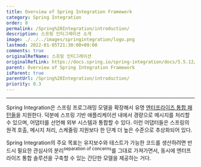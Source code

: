 ```yaml
---
title: Overview of Spring Integration Framework
category: Spring Integration
order: 8
permalink: /Spring%20Integration/introduction/
description: 스프링 인티그레이션 소개
image: ./../../images/springintegration/logo.png
lastmod: 2022-01-05T21:30:00+09:00
comments: true
originalRefName: 스프링 인티그레이션
originalRefLink: https://docs.spring.io/spring-integration/docs/5.5.12/reference/html/index-single.html#spring-integration-introduction
parent: Overview of Spring Integration Framework
isParent: true
parentUrl: /Spring%20Integration/introduction/
priority: 0.3
---
```


---

Spring Integration은 스프링 프로그래밍 모델을 확장해서 유명 [엔터프라이즈 통합 패턴들](https://www.enterpriseintegrationpatterns.com/)을 지원한다. 덕분에 스프링 기반 애플리케이션 내에서 경량으로 메시지를 처리할 수 있으며, 어댑터를 선언해 외부 시스템과 통합할 수 있다. 이런 어댑터들은 스프링의 원격 호출, 메시지 처리, 스케줄링 지원보다 한 단계 더 높은 수준으로 추상화되어 있다.

Spring Integration의 주요 목표는 유지보수와 테스트가 가능한 코드를 생산하려면 반드시 필요한 관심사의 분리<sup>separation of concerns</sup>를 그대로 가져가면서, 동시에 엔터프라이즈 통합 솔루션을 구축할 수 있는 간단한 모델을 제공하는 거다.